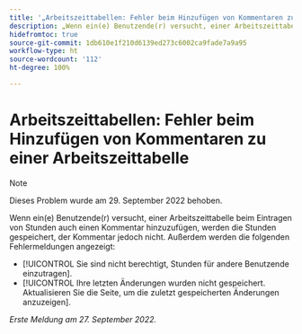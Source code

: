 ```yaml
---
title: '„Arbeitszeittabellen: Fehler beim Hinzufügen von Kommentaren zu einer Arbeitszeittabelle“'
description: „Wenn ein(e) Benutzende(r) versucht, einer Arbeitszeittabelle beim Eintragen von Stunden auch einen Kommentar hinzuzufügen, werden die Stunden gespeichert, der Kommentar jedoch nicht. Außerdem werden Fehlermeldungen angezeigt.“
hidefromtoc: true
source-git-commit: 1db610e1f210d6139ed273c6002ca9fade7a9a95
workflow-type: ht
source-wordcount: '112'
ht-degree: 100%

---
```



# Arbeitszeittabellen: Fehler beim Hinzufügen von Kommentaren zu einer Arbeitszeittabelle

>[!NOTE]
>
>Dieses Problem wurde am 29. September 2022 behoben.

Wenn ein(e) Benutzende(r) versucht, einer Arbeitszeittabelle beim Eintragen von Stunden auch einen Kommentar hinzuzufügen, werden die Stunden gespeichert, der Kommentar jedoch nicht. Außerdem werden die folgenden Fehlermeldungen angezeigt:

* [!UICONTROL Sie sind nicht berechtigt, Stunden für andere Benutzende einzutragen].
* [!UICONTROL Ihre letzten Änderungen wurden nicht gespeichert. Aktualisieren Sie die Seite, um die zuletzt gespeicherten Änderungen anzuzeigen].

_Erste Meldung am 27. September 2022._

